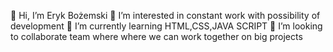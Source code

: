 👋 Hi, I’m Eryk Bożemski
👀 I’m interested in constant work with possibility of development
🌱 I’m currently learning HTML,CSS,JAVA SCRIPT
💞️ I’m looking to collaborate team where where we can work together on big projects
